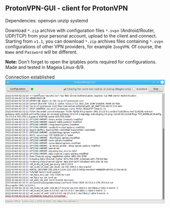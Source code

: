 ProtonVPN-GUI - client for ProtonVPN
--
Dependencies: openvpn unzip systemd

Download `*.zip` archive with configuration files `*.ovpn` (Android/Router, UDP/TCP) from your personal account, upload to the client and connect. Starting from `v1.1`, you can download `*.zip` archives files containing `*.ovpn` configurations of other VPN providers, for example `ZoogVPN`. Of course, the `Name` and `Password` will be different.

**Note:** Don't forget to open the iptables ports required for configurations. Made and tested in Mageia Linux-8/9.

Connection established  
![](https://github.com/AKotov-dev/protonvpn-gui/blob/main/ScreenShots/ScreenShot2.png)
